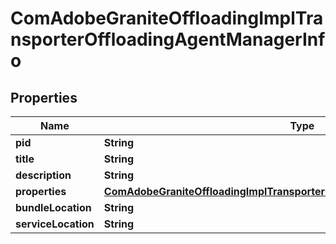 

# ComAdobeGraniteOffloadingImplTransporterOffloadingAgentManagerInfo

## Properties

Name | Type | Description | Notes
------------ | ------------- | ------------- | -------------
**pid** | **String** |  |  [optional]
**title** | **String** |  |  [optional]
**description** | **String** |  |  [optional]
**properties** | [**ComAdobeGraniteOffloadingImplTransporterOffloadingAgentManagerProperties**](ComAdobeGraniteOffloadingImplTransporterOffloadingAgentManagerProperties.md) |  |  [optional]
**bundleLocation** | **String** |  |  [optional]
**serviceLocation** | **String** |  |  [optional]




